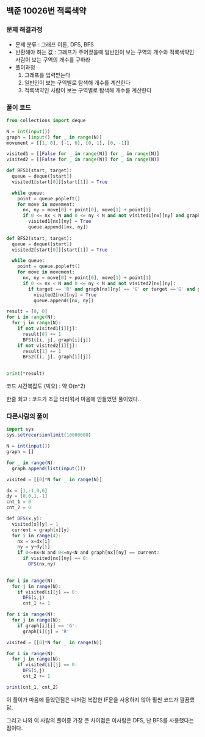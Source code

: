 ## 백준 10026번 적록색약

### 문제 해결과정

- 문제 분류 : 그래프 이론, DFS, BFS
- 반환해야 하는 값 : 그래프가 주어졌을때 일반인이 보는 구역의 개수와 적록색약인 사람이 보는 구역의 개수를 구하라
- 풀이과정
    1. 그래프를 입력받는다
    2. 일반인이 보는 구역별로 탐색해 개수를 계산한다
    3. 적록색약인 사람이 보는 구역별로 탐색해 개수를 계산한다

### 풀이 코드

```python
from collections import deque

N = int(input())
graph = [input() for _ in range(N)]
movement = [[1, 0], [-1, 0], [0, 1], [0, -1]]

visited1 = [[False for _ in range(N)] for _ in range(N)]
visited2 = [[False for _ in range(N)] for _ in range(N)]

def BFS1(start, target):
  queue = deque([start])
  visited1[start[0]][start[1]] = True

  while queue:
    point = queue.popleft()
    for move in movement:
      nx, ny = move[0] + point[0], move[1] + point[1]
      if 0 <= nx < N and 0 <= ny < N and not visited1[nx][ny] and graph[nx][ny] == target:
        visited1[nx][ny] = True
        queue.append([nx, ny])
  
def BFS2(start, target):
  queue = deque([start])
  visited2[start[0]][start[1]] = True

  while queue:
    point = queue.popleft()
    for move in movement:
      nx, ny = move[0] + point[0], move[1] + point[1]
      if 0 <= nx < N and 0 <= ny < N and not visited2[nx][ny]:
        if target == 'R' and graph[nx][ny] == 'G' or target =='G' and graph[nx][ny] == 'R' or target == graph[nx][ny]:
          visited2[nx][ny] = True
          queue.append([nx, ny])

result = [0, 0]
for i in range(N):
  for j in range(N):
    if not visited1[i][j]:
      result[0] += 1
      BFS1([i, j], graph[i][j])
    if not visited2[i][j]:
      result[1] += 1
      BFS2([i, j], graph[i][j])
      

print(*result)
```

코드 시간복잡도 (빅오) : 약 O(n^2)

한줄 회고 : 코드가 조금 더러워서 마음에 안들었던 풀이였다..

### 다른사람의 풀이

```jsx
import sys
sys.setrecursionlimit(10000000)

N = int(input())
graph = []

for _ in range(N):
  graph.append(list(input()))

visited = [[0]*N for _ in range(N)]

dx = [1,-1,0,0]
dy = [0,0,1,-1]
cnt_1 = 0
cnt_2 = 0

def DFS(x,y):
  visited[x][y] = 1
  current = graph[x][y]
  for i in range(4):
    nx = x+dx[i]
    ny = y+dy[i]
    if 0<=nx<N and 0<=ny<N and graph[nx][ny] == current:
      if visited[nx][ny] == 0:
        DFS(nx,ny)
    

for i in range(N):
  for j in range(N):
    if visited[i][j] == 0:
      DFS(i,j)
      cnt_1 += 1

for i in range(N):
  for j in range(N):
    if graph[i][j] == 'G':
      graph[i][j] = 'R'

visited = [[0]*N for _ in range(N)]

for i in range(N):
  for j in range(N):
    if visited[i][j] == 0:
      DFS(i,j)
      cnt_2 += 1

print(cnt_1, cnt_2)
```

이 풀이가 마음에 들었던점은 나처럼 복잡한 IF문을 사용하지 않아 훨씬 코드가 깔끔했담,

그리고 나와 이 사람의 풀이중 가장 큰 차이점은 이사람은 DFS, 난 BFS를 사용했다는 점이다.